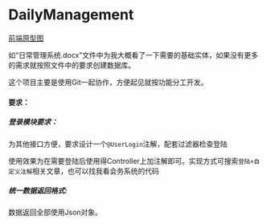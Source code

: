 # DailyManagement



[前端原型图]( https://run.mockplus.cn/zCoISQ3UBe4TSUeW/index.html?to=C090120C-AEDB-4992-8975-269E27673DC1 )

如“日常管理系统.docx”文件中为我大概看了一下需要的基础实体，如果没有更多的需求就按照文件中的要求创建数据库。

这个项目主要是使用Git一起协作，方便起见就按功能分工开发。

#### 要求：

##### 登录模块要求：

为其他接口方便，要求设计一个`@UserLogin`注解，配套过滤器检查登陆

使用效果为在需要登陆后使用得Controller上加注解即可。实现方式可搜索`登陆+自定义注解`相关文章，也可以找我看会务系统的代码

##### 统一数据返回格式:

数据返回全部使用Json对象。